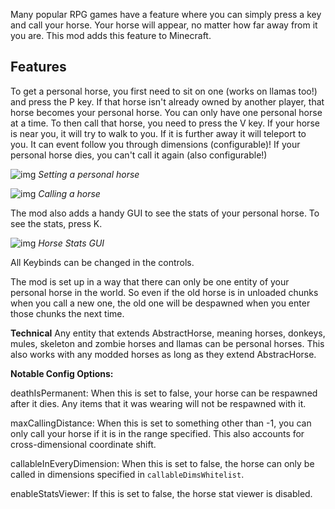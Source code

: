 Many popular RPG games have a feature where you can simply press a key and call your horse. Your horse will appear, no matter how far away from it you are. 
This mod adds this feature to Minecraft.

## Features

To get a personal horse, you first need to sit on one (works on llamas too!) and press the P key.
If that horse isn't already owned by another player, that horse becomes your personal horse. You can only have one personal horse at a time.
To then call that horse, you need to press the V key. If your horse is near you, it will try to walk to you.
If it is further away it will teleport to you. It can event follow you through dimensions (configurable)!
If your personal horse dies, you can't call it again (also configurable!)

![img](https://i.imgur.com/dJQn7MT.png)
*Setting a personal horse*

![img](https://i.gyazo.com/6f81eeb0f105fa4053d8836b75562b7e.gif)
*Calling a horse*

The mod also adds a handy GUI to see the stats of your personal horse.
To see the stats, press K.

![img](https://i.imgur.com/orztlWJ.png)
*Horse Stats GUI*

All Keybinds can be changed in the controls.

The mod is set up in a way that there can only be one entity of your personal horse in the world.
So even if the old horse is in unloaded chunks when you call a new one, the old one will be despawned when you enter those chunks the next time.

**Technical**
Any entity that extends AbstractHorse, meaning horses, donkeys, mules, skeleton and zombie horses and llamas can be personal horses. This also works with any modded horses as long as they extend AbstracHorse.

**Notable Config Options:**

deathIsPermanent: When this is set to false, your horse can be respawned after it dies. Any items that it was wearing will not be respawned with it.

maxCallingDistance: When this is set to something other than -1, you can only call your horse if it is in the range specified. This also accounts for cross-dimensional coordinate shift.

callableInEveryDimension: When this is set to false, the horse can only be called in dimensions specified in `callableDimsWhitelist`.

enableStatsViewer: If this is set to false, the horse stat viewer is disabled.

 

 